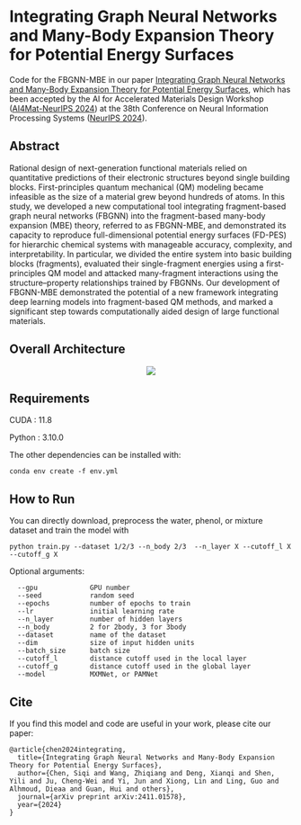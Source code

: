 # Integrating Graph Neural Networks and Many-Body Expansion Theory for Potential Energy Surfaces

Code for the FBGNN-MBE in our paper [Integrating Graph Neural Networks and Many-Body Expansion Theory for Potential Energy Surfaces](https://arxiv.org/abs/2411.01578), which has been accepted by the AI for Accelerated Materials Design Workshop ([AI4Mat-NeurIPS 2024](https://sites.google.com/view/ai4mat)) at the 38th Conference on Neural Information Processing Systems ([NeurIPS 2024](https://neurips.cc/Conferences/2024)).

## Abstract

Rational design of next-generation functional materials relied on quantitative predictions of their electronic structures beyond single building blocks. First-principles quantum mechanical (QM) modeling became infeasible as the size of a material grew beyond hundreds of atoms. In this study, we developed a new computational tool integrating fragment-based graph neural networks (FBGNN) into the fragment-based many-body expansion (MBE) theory, referred to as FBGNN-MBE, and demonstrated its capacity to reproduce full-dimensional potential energy surfaces (FD-PES) for hierarchic chemical systems with manageable accuracy, complexity, and interpretability. In particular, we divided the entire system into basic building blocks (fragments), evaluated their single-fragment energies using a first-principles QM model and attacked many-fragment interactions using the structure–property relationships trained by FBGNNs. Our development of FBGNN-MBE demonstrated the potential of a new framework integrating deep learning models into fragment-based QM methods, and marked a significant step towards computationally aided design of large functional materials.

## Overall Architecture

<p align="center">
<img src="[https://github.com/zetayue/MXMNet/blob/master/MXMNet.png?raw=true](https://github.com/Lin-Group-at-UMass/FBGNN-MBE/blob/main/figs/FBGNN-MBE.pptx)">
</p>

## Requirements

CUDA : 11.8

Python : 3.10.0

The other dependencies can be installed with:
```
conda env create -f env.yml
```
## How to Run
You can directly download, preprocess the water, phenol, or mixture dataset and train the model with 
```
python train.py --dataset 1/2/3 --n_body 2/3  --n_layer X --cutoff_l X --cutoff_g X
```
Optional arguments:
```
  --gpu             GPU number
  --seed            random seed
  --epochs          number of epochs to train
  --lr              initial learning rate
  --n_layer         number of hidden layers
  --n_body          2 for 2body, 3 for 3body
  --dataset         name of the dataset
  --dim             size of input hidden units
  --batch_size      batch size
  --cutoff_l        distance cutoff used in the local layer
  --cutoff_g        distance cutoff used in the global layer
  --model           MXMNet, or PAMNet
```

## Cite
If you find this model and code are useful in your work, please cite our paper:
```
@article{chen2024integrating,
  title={Integrating Graph Neural Networks and Many-Body Expansion Theory for Potential Energy Surfaces},
  author={Chen, Siqi and Wang, Zhiqiang and Deng, Xianqi and Shen, Yili and Ju, Cheng-Wei and Yi, Jun and Xiong, Lin and Ling, Guo and Alhmoud, Dieaa and Guan, Hui and others},
  journal={arXiv preprint arXiv:2411.01578},
  year={2024}
}
```
